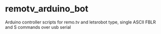 # remotv_arduino_bot
Arduino controller scripts for remo.tv and letsrobot type, single ASCII  FBLR and S commands over usb serial
